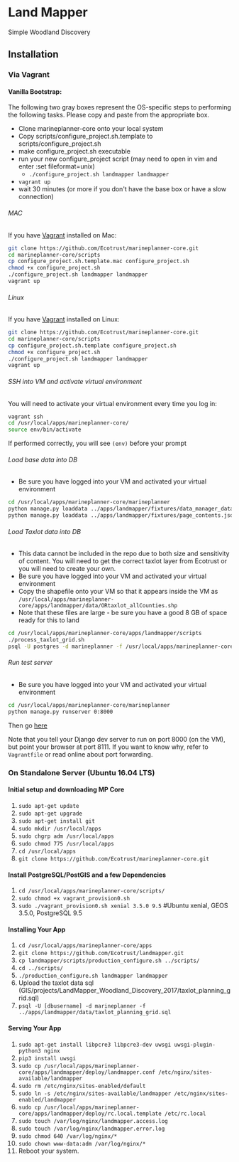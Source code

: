 # Land Mapper

Simple Woodland Discovery

## Installation
### Via Vagrant
#### Vanilla Bootstrap:
The following two gray boxes represent the OS-specific steps to performing the following tasks. Please copy and paste from the appropriate box.
* Clone marineplanner-core onto your local system
* Copy scripts/configure_project.sh.template to scripts/configure_project.sh
* make configure_project.sh executable
* run your new configure_project script (may need to open in vim and enter :set fileformat=unix)
  * `./configure_project.sh landmapper landmapper`
* `vagrant up`
* wait 30 minutes (or more if you don't have the base box or have a slow connection)

###### MAC
If you have [Vagrant](https://www.vagrantup.com/downloads.html) installed on Mac:
```bash
git clone https://github.com/Ecotrust/marineplanner-core.git
cd marineplanner-core/scripts
cp configure_project.sh.template.mac configure_project.sh
chmod +x configure_project.sh
./configure_project.sh landmapper landmapper
vagrant up
```

###### Linux
If you have [Vagrant](https://www.vagrantup.com/downloads.html) installed on Linux:
```bash
git clone https://github.com/Ecotrust/marineplanner-core.git
cd marineplanner-core/scripts
cp configure_project.sh.template configure_project.sh
chmod +x configure_project.sh
./configure_project.sh landmapper landmapper
vagrant up
```

###### SSH into VM and activate virtual environment
You will need to activate your virtual environment every time you log in:
```bash
vagrant ssh
cd /usr/local/apps/marineplanner-core/
source env/bin/activate
```
If performed correctly, you will see `(env)` before your prompt

###### Load base data into DB
* Be sure you have logged into your VM and activated your virtual environment
```bash
cd /usr/local/apps/marineplanner-core/marineplanner
python manage.py loaddata ../apps/landmapper/fixtures/data_manager_data.json
python manage.py loaddata ../apps/landmapper/fixtures/page_contents.json
```

###### Load Taxlot data into DB
* This data cannot be included in the repo due to both size and sensitivity of content. You will need to get the correct taxlot layer from Ecotrust or you will need to create your own.
* Be sure you have logged into your VM and activated your virtual environment
* Copy the shapefile onto your VM so that it appears inside the VM as `/usr/local/apps/marineplanner-core/apps/landmapper/data/ORtaxlot_allCounties.shp`
* Note that these files are large - be sure you have a good 8 GB of space ready for this to land
```bash
cd /usr/local/apps/marineplanner-core/apps/landmapper/scripts
./process_taxlot_grid.sh
psql -U postgres -d marineplanner -f /usr/local/apps/marineplanner-core/apps/landmapper/data/OR_TAXLOTS.sql
```

###### Run test server
* Be sure you have logged into your VM and activated your virtual environment
```bash
cd /usr/local/apps/marineplanner-core/marineplanner
python manage.py runserver 0:8000
```
Then go [here](http://localhost:8111/visualize)

Note that you tell your Django dev server to run on port 8000 (on the VM), but point your browser at port 8111. If you want to know why, refer to `Vagrantfile` or read online about port forwarding.


### On Standalone Server (Ubuntu 16.04 LTS)
#### Initial setup and downloading MP Core
1. `sudo apt-get update`
2. `sudo apt-get upgrade`
3. `sudo apt-get install git`
4. `sudo mkdir /usr/local/apps`
5. `sudo chgrp adm /usr/local/apps`
6. `sudo chmod 775 /usr/local/apps`
7. `cd /usr/local/apps`
8. `git clone https://github.com/Ecotrust/marineplanner-core.git`

#### Install PostgreSQL/PostGIS and a few Dependencies
1. `cd /usr/local/apps/marineplanner-core/scripts/`
2. `sudo chmod +x vagrant_provision0.sh`
3. `sudo ./vagrant_provision0.sh xenial 3.5.0 9.5` #Ubuntu xenial, GEOS 3.5.0, PostgreSQL 9.5

#### Installing Your App
1. `cd /usr/local/apps/marineplanner-core/apps`
2. `git clone https://github.com/Ecotrust/landmapper.git`
3. `cp landmapper/scripts/production_configure.sh ../scripts/`
4. `cd ../scripts/`
5. `./production_configure.sh landmapper landmapper`
6. Upload the taxlot data sql (GIS/projects/LandMapper_Woodland_Discovery_2017/taxlot_planning_grid.sql)
7. `psql -U [dbusername] -d marineplanner -f ../apps/landmapper/data/taxlot_planning_grid.sql`

#### Serving Your App
1. `sudo apt-get install libpcre3 libpcre3-dev uwsgi uwsgi-plugin-python3 nginx`
2. `pip3 install uwsgi`
3. `sudo cp /usr/local/apps/marineplanner-core/apps/landmapper/deploy/landmapper.conf /etc/nginx/sites-available/landmapper`
4. `sudo rm /etc/nginx/sites-enabled/default`
5. `sudo ln -s /etc/nginx/sites-available/landmapper /etc/nginx/sites-enabled/landmapper`
6. `sudo cp /usr/local/apps/marineplanner-core/apps/landmapper/deploy/rc.local.template /etc/rc.local`
7. `sudo touch /var/log/nginx/landmapper.access.log`
8. `sudo touch /var/log/nginx/landmapper.error.log`
9. `sudo chmod 640 /var/log/nginx/*`
10. `sudo chown www-data:adm /var/log/nginx/*`
11. Reboot your system.
